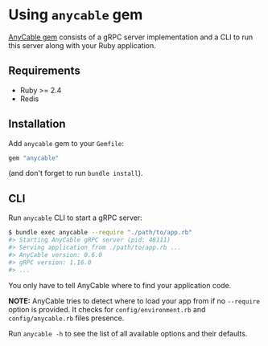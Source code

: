 # Using `anycable` gem

[AnyCable gem](https://github.com/anycable/anycable) consists of a gRPC server implementation and a CLI to run this server along with your Ruby application.

## Requirements
- Ruby >= 2.4
- Redis

## Installation

Add `anycable` gem to your `Gemfile`:

```ruby
gem "anycable"
```

(and don't forget to run `bundle install`).

## CLI

Run `anycable` CLI to start a gRPC server:

```sh
$ bundle exec anycable --require "./path/to/app.rb"
#> Starting AnyCable gRPC server (pid: 48111)
#> Serving application from ./path/to/app.rb ...
#> AnyCable version: 0.6.0
#> gRPC version: 1.16.0
#> ...
```

You only have to tell AnyCable where to find your application code.

**NOTE:** AnyCable tries to detect where to load your app from if no `--require` option is provided.
It checks for `config/environment.rb` and `config/anycable.rb` files presence.

Run `anycable -h` to see the list of all available options and their defaults.
